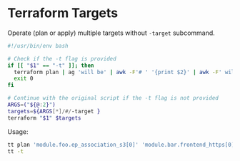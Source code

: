 # Terraform Targets

Operate (plan or apply) multiple targets without `-target` subcommand.

```sh
#!/usr/bin/env bash

# Check if the -t flag is provided
if [[ "$1" == "-t" ]]; then
  terraform plan | ag 'will be' | awk -F'# ' '{print $2}' | awk -F' will be' '{print $1}' | awk '{if(NR>1)print prev " \\"; prev=$0} END {print prev}'
  exit 0
fi

# Continue with the original script if the -t flag is not provided
ARGS=("${@:2}")
targets=${ARGS[*]/#/-target }
terraform "$1" $targets
```

Usage:
```sh
tt plan 'module.foo.ep_association_s3[0]' 'module.bar.frontend_https[0]'
tt -t
```
